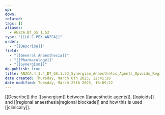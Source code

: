 ```yaml
---
up: 
down: 
related: 
tags: []
aliases:
  - ANZCA.BT_GS 1.53
type: "[[LO.C.PEX.ANZCA]]"
order:
  - "[[Describe]]"
field:
  - "[[General Anaesthesia]]"
  - "[[Pharmacology]]"
  - "[[Synergism]]"
dg-publish: true
title: ANZCA.4.3.4_BT_GS.1.53_Synergism_Anaesthetic_Agents_Opioids_Regional_Blockade
date created: Thursday, March 6th 2025, 12:41:28
date modified: Tuesday, March 25th 2025, 16:09:22
---
```


[[Describe]] the [[synergism]] between [[anaesthetic agents]], [[opioids]] and [[regional anaesthesia|regional blockade]] and how this is used [[clinically]].
